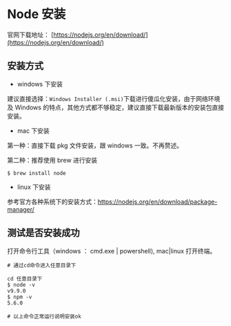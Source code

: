 # Node 安装

官网下载地址： [https://nodejs.org/en/download/](https://nodejs.org/en/download/)

## 安装方式

* windows 下安装

建议直接选择：`Windows Installer (.msi)`下载进行傻瓜化安装，由于网络环境及 Windows 的特点，其他方式都不够稳定，建议直接下载最新版本的安装包直接安装。

* mac 下安装

第一种：直接下载 pkg 文件安装，跟 windows 一致。不再赘述。

第二种：推荐使用 brew 进行安装

```shell
$ brew install node
```

* linux 下安装

参考官方各种系统下的安装方式：https://nodejs.org/en/download/package-manager/

## 测试是否安装成功

打开命令行工具（windows ： cmd.exe | powershell), mac|linux 打开终端。

```shell
# 通过cd命令进入任意目录下

cd 任意目录下
$ node -v
v9.9.0
$ npm -v
5.6.0

# 以上命令正常运行说明安装ok
```
